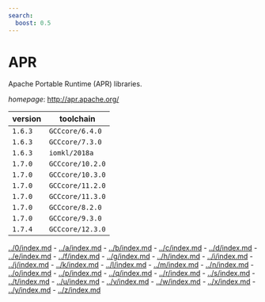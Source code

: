 ```yaml
---
search:
  boost: 0.5
---
```

# APR

Apache Portable Runtime (APR) libraries.

*homepage*: <http://apr.apache.org/>

version | toolchain
--------|----------
``1.6.3`` | ``GCCcore/6.4.0``
``1.6.3`` | ``GCCcore/7.3.0``
``1.6.3`` | ``iomkl/2018a``
``1.7.0`` | ``GCCcore/10.2.0``
``1.7.0`` | ``GCCcore/10.3.0``
``1.7.0`` | ``GCCcore/11.2.0``
``1.7.0`` | ``GCCcore/11.3.0``
``1.7.0`` | ``GCCcore/8.2.0``
``1.7.0`` | ``GCCcore/9.3.0``
``1.7.4`` | ``GCCcore/12.3.0``

[../0/index.md](0) - [../a/index.md](a) - [../b/index.md](b) - [../c/index.md](c) - [../d/index.md](d) - [../e/index.md](e) - [../f/index.md](f) - [../g/index.md](g) - [../h/index.md](h) - [../i/index.md](i) - [../j/index.md](j) - [../k/index.md](k) - [../l/index.md](l) - [../m/index.md](m) - [../n/index.md](n) - [../o/index.md](o) - [../p/index.md](p) - [../q/index.md](q) - [../r/index.md](r) - [../s/index.md](s) - [../t/index.md](t) - [../u/index.md](u) - [../v/index.md](v) - [../w/index.md](w) - [../x/index.md](x) - [../y/index.md](y) - [../z/index.md](z)

